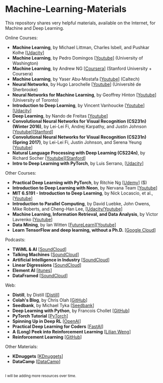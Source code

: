 # Machine-Learning-Materials
This repository shares very helpful materials, available on the Internet, for Machine and Deep Learning.

Online Courses:

* **Machine Learning**, by Michael Littman, Charles Isbell, and Pushkar Kolhe [[Udacity](https://www.udacity.com/course/machine-learning--ud262)]
* **Machine Learning**, by Pedro Domingos [[Youtube](https://www.youtube.com/user/UWCSE/playlists?shelf_id=16&sort=dd&view=50)] (University of Washington)
* **Machine Learning**, by Andrew NG [[Coursera](https://www.coursera.org/learn/machine-learning)] (Stanford University + Coursera)
* **Machine Learning**, by Yaser Abu-Mostafa [[Youtube](https://www.youtube.com/watch?v=mbyG85GZ0PI&list=PLD63A284B7615313A)] (Caltech)
* **Neural Networks**, by Hugo Larochelle [[Youtube](https://www.youtube.com/playlist?list=PL6Xpj9I5qXYEcOhn7TqghAJ6NAPrNmUBH)] (Université de Sherbrooke)
* **Neural Networks for Machine Learning**, by Geoffrey Hinton [[Youtube](https://www.youtube.com/watch?v=cbeTc-Urqak&list=PLoRl3Ht4JOcdU872GhiYWf6jwrk_SNhz9)] (University of Toronto)
* **Introduction to Deep Learning**, by Vincent Vanhoucke [[Youtube](https://www.youtube.com/watch?v=iF8dRePlPUo&list=PLAwxTw4SYaPn_OWPFT9ulXLuQrImzHfOV)][[Udacity](https://www.udacity.com/course/deep-learning--ud730)]
* **Deep Learning**, by Nando de Freitas [[Youtube](https://www.youtube.com/playlist?list=PLE6Wd9FR--EfW8dtjAuPoTuPcqmOV53Fu)]
* **Convolutional Neural Networks for Visual Recognition (CS231n) (Winter 2016)**, by Lei-Lei Fi, Andrej Karpathy, and Justin Johnson [[Youtube](https://www.youtube.com/playlist?list=PLkt2uSq6rBVctENoVBg1TpCC7OQi31AlC)][[Stanford](http://cs231n.stanford.edu/2016/)]
* **Convolutional Neural Networks for Visual Recognition (CS231n) (Spring 2017)**, by Lei-Lei Fi, Justin Johnson, and Serena Yeung [[Youtube](https://www.youtube.com/watch?v=vT1JzLTH4G4&list=PL3FW7Lu3i5JvHM8ljYj-zLfQRF3EO8sYv)]
* **Natural Language Processing with Deep Learning (CS224n)**, by Richard Socher [[Youtube](https://www.youtube.com/playlist?list=PL3FW7Lu3i5Jsnh1rnUwq_TcylNr7EkRe6)][[Stanford](http://web.stanford.edu/class/cs224n/)]
* **Intro to Deep Learning with PyTorch**, by Luis Serrano, [[Udacity](https://classroom.udacity.com/courses/ud188)]

Other Courses:

* **Practical Deep Learning with PyTorch**, by Ritchie Ng [[Udemy](https://www.udemy.com/practical-deep-learning-with-pytorch/learn/v4/overview)] ($)
* **Introduction to Deep Learning with Neon**, by Nervana Team [[Youtube](https://www.youtube.com/watch?v=6twMD2DGXDM&list=PLXAoLgwZtKcgGE2-Wy23EUE4Q03s-YVwF)]
* **MIT 6.S191 - Introduction to Deep Learning**, by Nick Locascio, et al., [[Youtube](https://www.youtube.com/watch?v=IgSuFYamZas&list=PLkkuNyzb8LmxFutYuPA7B4oiMn6cjD6Rs)]
* **Introduction to Parallel Computing**, by David Luebke, John Owens, Mike Roberts, and Cheng-Han Lee, [[Udacity/Youtube](https://www.youtube.com/watch?v=F620ommtjqk&list=PLAwxTw4SYaPnFKojVQrmyOGFCqHTxfdv2)]
* **Machine Learning, Information Retrieval, and Data Analysis**, by Victor Lavrenko [[Youtube](https://www.youtube.com/user/victorlavrenko/playlists)]
* **Data Mining**, by Ian Witten [[FutureLearn](https://www.futurelearn.com/profiles/3261833)][[Youtube](https://www.youtube.com/user/WekaMOOC/playlists)]
* **Learn TensorFlow and deep learning, without a Ph.D.** [[Google Cloud](https://cloud.google.com/blog/products/gcp/learn-tensorflow-and-deep-learning-without-a-phd)]

Podcasts:

* **TWiML & AI** [[SoundCloud](https://soundcloud.com/twiml)]
* **Talking Machines** [[SoundCloud](https://soundcloud.com/talkingmachines)]
* **Artificial Intelligence in Industry** [[SoundCloud](https://soundcloud.com/techemergence)]
* **Linear Digressions** [[SoundCloud](https://soundcloud.com/linear-digressions)]
* **Element AI** [[itunes](https://itunes.apple.com/ca/podcast/the-ai-element/id1414087665?mt=2)]
* **DataFramed** [[SoundCloud](https://soundcloud.com/dataframed)]

Web:

* **Distill**, by Distill [[Distill](https://distill.pub/)]
* **Colah's Blog**, by Chris Olah [[GitHub](http://colah.github.io/)]
* **Seedbank**, by Michael Tyka [[Seedbank](http://tools.google.com/seedbank/)]
* **Deep Learning with Python**, by Francois Chollet [[GitHub](https://github.com/fchollet/deep-learning-with-python-notebooks)]
* **PyTorch Tutorial** [[PyTorch](https://pytorch.org/tutorials/index.html)]
* **Spinning Up in Deep RL** [[OpenAI](https://spinningup.openai.com/en/latest/index.html)]
* **Practical Deep Learning for Coders** [[FastAI](https://course.fast.ai/)]
* **A (Long) Peek into Reinforcement Learning** [[Lilian Weng](https://lilianweng.github.io/lil-log/2018/02/19/a-long-peek-into-reinforcement-learning.html)]
* **Reinforcement Learning** [[GitHub](https://github.com/dennybritz/reinforcement-learning)]

Other Materials:

* **KDnuggets** [[KDnuggets](https://www.kdnuggets.com/)]
* **DataCamp** [[DataCamp](https://www.datacamp.com/community)]

<br/>
<sup>I will be adding more resources over time.</sup>
